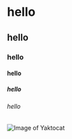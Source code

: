 # hello
## hello
### hello
#### hello
##### hello
###### hello

![Image of Yaktocat](https://octodex.github.com/images/yaktocat.png)
